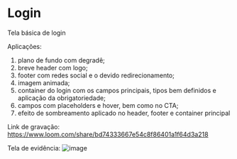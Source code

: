 # Login
 Tela básica de login
 
Aplicações:
 1. plano de fundo com degradê;
 2. breve header com logo;
 3. footer com redes social e o devido redirecionamento;
 4. imagem animada;
 5. container do login com os campos principais, tipos bem definidos e aplicação da obrigatoriedade;
 6. campos com placeholders e hover, bem como no CTA;
 7. efeito de sombreamento aplicado no header, footer e container principal
 
 Link de gravação: https://www.loom.com/share/bd74333667e54c8f86401a1f64d3a218
 
 Tela de evidência:
 ![image](https://user-images.githubusercontent.com/96590549/222997562-85c774b5-423c-4f08-b3d8-d76d927458a3.png)

 
 
